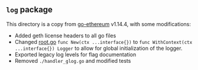 ## `log` package

This directory is a copy from  [go-ethereum](https://github.com/ethereum/go-ethereum/tree/v1.14.4) v1.14.4, with some modifications:
- Added geth license headers to all go files
- Changed [root.go](./root.go) `func New(ctx ...interface{})` to `func WithContext(ctx ...interface{}) Logger` to allow for global initialization of the logger.
- Exported legacy log levels for flag documentation
- Removed `./handler_glog.go` and modified tests
